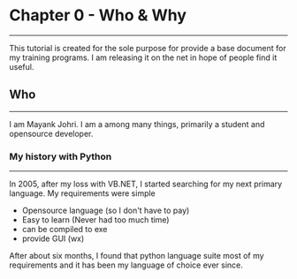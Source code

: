 
# Chapter 0 - Who & Why
---

This tutorial is created for the sole purpose for provide a base document for my training programs. I am releasing it on the net in hope of people find it useful. 

## Who 
---

I am Mayank Johri. I am a among many things, primarily a student and opensource developer.

### My history with Python
----
In 2005, after my loss with VB.NET, I started searching for my next primary language. My requirements were simple

- Opensource language (so I don't have to pay)
- Easy to learn (Never had too much time)
- can be compiled to exe
- provide GUI (wx)

After about six months, I found that python language suite most of my requirements and it has been my language of choice ever since.
